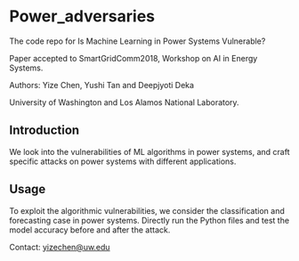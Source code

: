 # Power_adversaries



The code repo for Is Machine Learning in Power Systems Vulnerable?

Paper accepted to SmartGridComm2018, Workshop on AI in Energy Systems.

Authors: Yize Chen, Yushi Tan and Deepjyoti Deka

University of Washington and Los Alamos National Laboratory.

## Introduction

We look into the vulnerabilities of ML algorithms in power systems, and craft specific attacks on power systems with different applications. 



## Usage

To exploit the algorithmic vulnerabilities, we consider the classification and forecasting case in power systems. Directly run the Python files and test the model accuracy before and after the attack.

Contact: yizechen@uw.edu
